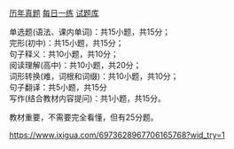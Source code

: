 [历年真题](https://wx.xisaiwang.com/tiku2/list-zt2022-1.html)
[每日一练](https://wx.xisaiwang.com/tiku2/list-dp2022-1.html)
[试题库](https://wx.xisaiwang.com/tiku2/list-dp2022-1.html)

单选题(语法、课内单词)：共15小题，共15分；<br />
完形(初中)：共15小题，共15分；<br />
句子释义：共10小题，共10分；<br />
阅读理解(高中)：共10小题，共20分；<br />
词形转换(难，词根和词缀)：共10小题，共10分；<br />
句子翻译：共5小题，共15分<br />
写作(结合教材内容提问)：共1小题，共15分。

教材重要，不需要完全看懂，但有25分题。

https://www.ixigua.com/6973628967706165768?wid_try=1

